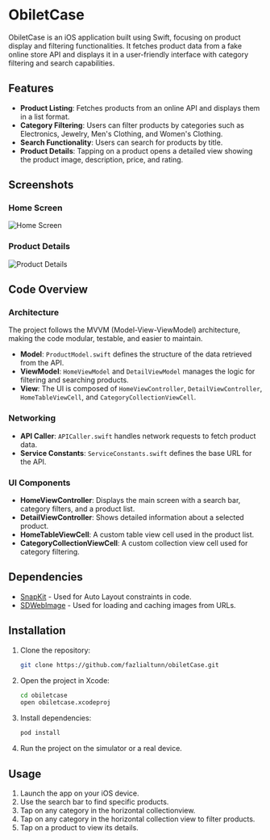 # ObiletCase

ObiletCase is an iOS application built using Swift, focusing on product display and filtering functionalities. It fetches product data from a fake online store API and displays it in a user-friendly interface with category filtering and search capabilities.

## Features

- **Product Listing**: Fetches products from an online API and displays them in a list format.
- **Category Filtering**: Users can filter products by categories such as Electronics, Jewelry, Men's Clothing, and Women's Clothing.
- **Search Functionality**: Users can search for products by title.
- **Product Details**: Tapping on a product opens a detailed view showing the product image, description, price, and rating.

## Screenshots

### Home Screen
![Home Screen](https://github.com/user-attachments/assets/9e400b2e-5064-4834-897f-b75eeefcc823)

### Product Details
![Product Details](https://github.com/user-attachments/assets/1ab85470-e59d-424a-9c0c-cef815266661)

## Code Overview

### Architecture

The project follows the MVVM (Model-View-ViewModel) architecture, making the code modular, testable, and easier to maintain.

- **Model**: `ProductModel.swift` defines the structure of the data retrieved from the API.
- **ViewModel**: `HomeViewModel` and `DetailViewModel` manages the logic for filtering and searching products.
- **View**: The UI is composed of `HomeViewController`, `DetailViewController`, `HomeTableViewCell`, and `CategoryCollectionViewCell`.

### Networking

- **API Caller**: `APICaller.swift` handles network requests to fetch product data.
- **Service Constants**: `ServiceConstants.swift` defines the base URL for the API.

### UI Components

- **HomeViewController**: Displays the main screen with a search bar, category filters, and a product list.
- **DetailViewController**: Shows detailed information about a selected product.
- **HomeTableViewCell**: A custom table view cell used in the product list.
- **CategoryCollectionViewCell**: A custom collection view cell used for category filtering.

## Dependencies

- [SnapKit](https://github.com/SnapKit/SnapKit) - Used for Auto Layout constraints in code.
- [SDWebImage](https://github.com/SDWebImage/SDWebImage) - Used for loading and caching images from URLs.

## Installation

1. Clone the repository:

    ```bash
    git clone https://github.com/fazlialtunn/obiletCase.git
    ```

2. Open the project in Xcode:

    ```bash
    cd obiletcase
    open obiletcase.xcodeproj
    ```

3. Install dependencies:

    ```bash
    pod install
    ```

4. Run the project on the simulator or a real device.

## Usage

1. Launch the app on your iOS device.
2. Use the search bar to find specific products.
3. Tap on any category in the horizontal collectionview.
3. Tap on any category in the horizontal collection view to filter products.
4. Tap on a product to view its details.

